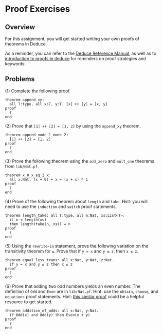 # Proof Exercises

## Overview

For this assignment, you will get started writing your own proofs of theorems
in Deduce.

As a reminder, you can refer to the [Deduce Reference Manual](https://jsiek.github.io/deduce/pages/reference.html),
as well as to [introduction to proofs in deduce](https://jsiek.github.io/deduce/pages/deduce-proofs.html#)
for reminders on proof strategies and keywords.

## Problems

(1) Complete the following proof.

```{.deduce^#append_node_x_node_y}
theorem append_xy:
  all T:type. all x:T, y:T. [x] ++ [y] = [x, y]
proof
  ?
end
```

(2) Prove that `[1] ++ [2] = [1, 2]` by using the `append_xy` theorem.

```{.deduce^#append_node_1_node_2}
theorem append_node_1_node_2:
  [1] ++ [2] = [1, 2]
proof
  ?
end
```

(3) Prove the following theorem using the `add_zero` and `mult_one`
theorems from `lib/Nat.pf`.

```{.deduce^#x_0_x_eq_2_x}
theorem x_0_x_eq_2_x: 
  all x:Nat. (x + 0) + x = (x + x) * 1
proof
  ?
end
```


(4) Prove of the following theorem about `length` and `take`.
Hint: you will need to use the `induction` and `switch` proof statements.

```{.deduce^#length_take}
theorem length_take: all T:type. all n:Nat, xs:List<T>.
  if n ≤ length(xs)
  then length(take(n, xs)) = n
proof
  ?
end
```

(5) Using the `rewrite`-`in` statement, prove the following variation
on the transitivity theorem for `≤`. Prove that if `y = x` and 
`y ≤ z`, then `x ≤ z`.

```{.deduce^#equal_less_trans}
theorem equal_less_trans: all x:Nat, y:Nat, z:Nat.
  if y = x and y ≤ z then x ≤ z
proof
  ?
end
```

(6) Prove that adding two odd numbers yields an even number.  The
definition of `Odd` and `Even` are in `lib/Nat.pf`.  Hint: use the
`obtain`, `choose`, and `equations` proof statements. Hint: [this similar 
proof](https://jsiek.github.io/deduce/pages/deduce-proofs.html#reasoning-about-some-exists-and-asking-for-help) could be a helpful resource to get started.

```{.deduce^#addition_of_odds}
theorem addition_of_odds: all x:Nat, y:Nat. 
  if Odd(x) and Odd(y) then Even(x + y)
proof
  ?
end
```
